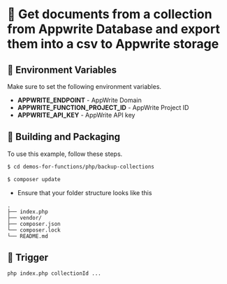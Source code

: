 # 📧 Get documents from a collection from Appwrite Database and export them into a csv to Appwrite storage

## 📝 Environment Variables
Make sure to set the following environment variables.

* **APPWRITE_ENDPOINT** - AppWrite Domain 
* **APPWRITE_FUNCTION_PROJECT_ID** - AppWrite Project ID
* **APPWRITE_API_KEY** - AppWrite API key

## 🚀 Building and Packaging

To use this example, follow these steps.

```bash
$ cd demos-for-functions/php/backup-collections

$ composer update
```

* Ensure that your folder structure looks like this 
```
.
├── index.php
├── vendor/
├── composer.json
└── composer.lock
└── README.md
```

## 🎯 Trigger

```bash 
php index.php collectionId ...
```

